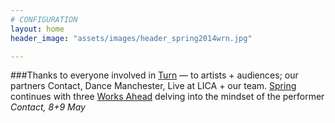 ```yaml
---
# CONFIGURATION
layout: home
header_image: "assets/images/header_spring2014wrn.jpg"

---
```

###Thanks to everyone involved in [Turn](/current/2014-turn) — to artists + audiences; our partners Contact, Dance Manchester, Live at LICA + our team. [Spring](/current/2014-spring) continues with three [Works Ahead](/current/2014-worksahead) delving into the mindset of the performer *Contact, 8+9 May*
